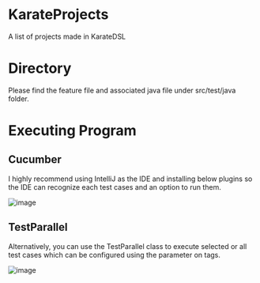 # KarateProjects
A list of projects made in KarateDSL 

# Directory
Please find the feature file and associated java file under src/test/java folder.

# Executing Program
## Cucumber 
I highly recommend using IntelliJ as the IDE and installing below plugins so the IDE can recognize each test cases and an option to run them.

![image](https://github.com/jppallarca/KarateProjects/assets/31163140/74650fd0-3467-44f8-ad2d-8a3b18afb273)

## TestParallel
Alternatively, you can use the TestParallel class to execute selected or all test cases which can be configured using the parameter on tags.

![image](https://github.com/jppallarca/KarateProjects/assets/31163140/9ef2d5a2-91d9-4b73-92d0-48db2b2f5cee)





